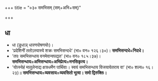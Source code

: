 +++
title = "०३० समभिसम् (सम्+अभि+सम्)"

+++

## धा
- धा (डुधाञ् धारणपोषणयोः)।
- 'प्रदेशिनीं ततोऽस्यास्ये शक्रः समभिसन्दधे' (भा० वन० १२६।३०)। **समभिसन्दधे=निदधे।**
- 'तपः समभिसन्धाय वनमेवान्वपद्यत' (भा० वन० १८५।३७)। **समभिसन्धाय=अभिसन्धाय=अभिप्रेत्य=मनसिकृत्य।**
- 'योत्स्येहं मातुलेनाद्य क्षत्रधर्मेण पार्थिवाः। स्वयं समभिसन्धाय विजयायेतराय वा' (भा० शल्य० १६।२३)॥ **समभिसन्धाय=व्यवसाय=व्यवसितो भूत्वा। समो द्विरुक्तिः।**
